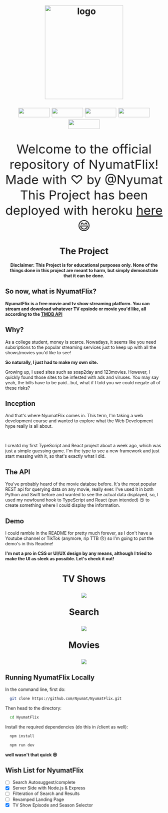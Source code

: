 <h1 align="center"><img width="250" height="300" src="https://i.ibb.co/WD2cwRY/logo.png" alt="logo" border="0">

<p align="center">
	<img width="100" height="30" src="https://badges.aleen42.com/src/react.svg">
	<img width="100" height="30" src="https://badges.aleen42.com/src/node.svg">
	<img width="100" height="30" src="https://badges.aleen42.com/src/typescript.svg">
	<img width="100" height="30" src="https://badges.aleen42.com/src/vitejs.svg">
	<img width="100" height="30" src="https://badges.aleen42.com/src/npm.svg">
</p>
	
</h1>

<!-- End header --->

<p align="center" style="font-size:40px;">
	Welcome to the official repository of NyumatFlix!
	<br>
	Made with ♡ by @Nyumat
	<br>
	This Project has been deployed with heroku 
	<a href="http://nyumat.tech"> here</a> 😄
</p>

<h1 align="center"> The Project </h1>
	
	

 <b><p align="center">
	Disclaimer:		This Project is for educational purposes only. None of the things done in this project are meant to harm, but simply demonstrate that it can be done.
	</p>
</b>


<!-- End Disclaimer--->

<h2 align="left"> So now, what is NyumatFlix? </h2>

<b><p align="left"> NyumatFlix is a free movie and tv show streaming platform. You can stream and download whatever TV epsiode or movie you'd like, all according to the [TMDB API](https://developers.themoviedb.org/3) </p></b>


<h2 align="left"> Why?</h2>

<p align="left"> As a college student, money is scarce. Nowadays, it seems like you need subsriptions to the popular streaming services just to keep up with all the shows/movies you'd like to see!</p>

<b><p align="left"> So naturally, I just had to make my own site.</p></b>

<p align="left">Growing up, I used sites such as soap2day and 123movies. However, I quickly found those sites to be infested with ads and viruses. You may say yeah, the bills have to be paid...but, what if I told you we could negate all of these risks?</p>

<h2 align="left">Inception</h2>

<p align="left"> And that's where NyumatFlix comes in. This term, I'm taking a web development course and wanted to explore what the Web Development hype really is all about.</p>

<br>

<p align="left">I creatd my first TypeScript and React project about a week ago, which was just a simple guessing game. I'm the type to see a new framework and just start messing with it, so that's exactly what I did.</p>


<h2 align="left"> The API</h2>

<p align="left"> You've probably heard of the movie databse before. It's the most popular REST api for querying data on any movie, really ever. I've used it in both Python and Swift before and wanted to see the actual data displayed, so, I used my newfound hook to TypeScript and React (pun intended) 😏 to create something where I could display the information.</p>

<!-- End General Content--->

<h2 align="left">Demo </h2>

<p align="left">I could ramble in the README for pretty much forever, as I don't have a Youtube channel or TikTok (anymore, rip TTB 😢) so I'm going to put the demo's in this Readme!</p>

<b><p align="left"> I'm not a pro in CSS or UI/UX design by any means, although I tried to make the UI as sleek as possible. Let's check it out!</p></b>

<!-- Demos--->

<h1 align="center">
	<p>TV Shows</p>
	<img src="img/tv_shows.gif">
	<p>Search</p>
	<img src="img/search_movie.gif">
	<p>Movies</p>
	<img src="img/movie_demo.gif">
	
</h1>


<h2 align="left"> Running NyumatFlix Locally</h2>

<!-- Run Locally (Dev)--->

In the command line, first do:

```bash
  git clone https://github.com/Nyumat/NyumatFlix.git
```

Then head to the directory:

```bash
  cd NyumatFlix
```

Install the required dependencies (do this in /client as well):  

```bash
  npm install
```

```bash
  npm run dev
```

**well wasn't that quick 😎** 

<!-- Wish List--->

<h2 align="left">Wish List for NyumatFlix</h2>


- [ ] Search Autosuggest/complete
- [x] Server Side with Node.js & Express
- [ ] Filteration of Search and Results
- [ ] Revamped Landing Page
- [x] TV Show Episode and Season Selector
